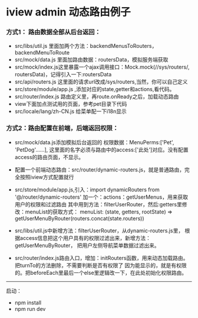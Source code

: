 # iview admin 动态路由例子



### 方式1： 路由数据全部从后台返回：
* src/libs/util.js 里面加两个方法：backendMenusToRouters，backendMenuToRoute
* src/mock/data.js 里面加路由数据：routersData，模拟服务端获取
* src/mock/index.js这里暴露一个ajax调用接口：Mock.mock(/\/sys\/routers/, routersData)，记得引入一下:routersData
* src/api/routers.js 这里面的请求url改成/sys/routers,当然，你可以自己定义
* src/store/module/app.js ,添加对应的state,getter和actions,看代码。
* src/router/index.js 路由定义里，再route.onReady之后，加载动态路由
* view下面加点测试用的页面，参考pet目录下代码
* src/locale/lang/zh-CN.js 给菜单配一下i18n显示

### 方式2：路由配置在前端，后端返回权限：
* src/mock/data.js添加模拟后台返回的 权限数据：MenuPerms:['Pet', 'PetDog'......],
    这里面的名字必须与路由中的access:['此处']对应。没有配置access的路由页面，不显示。
* 配置一个前端动态路由：src/router/dynamic-routers.js，就是普通路由，完全按照iview方式配置就行
* src/store/module/app.js,引入：import dynamicRouters from '@/router/dynamic-routers'
加一个：actions：getUserMenus，用来获取用户的权限和过滤路由
其中用到方法：filterUserRouter，然后:getters里修改：menuList的获取方式：
menuList: (state, getters, rootState) => getUserMenuByRouter(routers.concat(state.routers))

* src/libs/util.js中新增方法：filterUserRouter，从dynamic-routers.js里，
根据access信息把这个用户具有的权限过滤出来，新增方法：getUserMenuByRouter，
把用户左侧导航菜单数据过滤出来。
* src/router/index.js路由入口，增加：initRouters函数，用来动态加载路由。把turnTo的方法删除，不需要判断是否有权限了
因为能显示的，就是有权限的。把beforeEach里最后一个else里逻辑改一下，在此处初始化权限路由。
---
启动：
* npm install
* npm run dev

